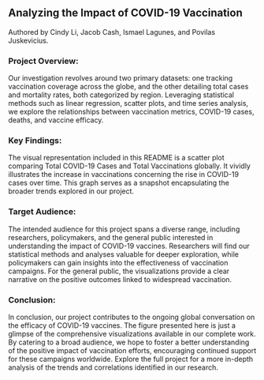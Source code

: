 ## Analyzing the Impact of COVID-19 Vaccination

Authored by Cindy Li, Jacob Cash, Ismael Lagunes, and Povilas Juskevicius.

### Project Overview:
Our investigation revolves around two primary datasets: one tracking vaccination coverage across the globe, and the other detailing total cases and mortality rates, both categorized by region. Leveraging statistical methods such as linear regression, scatter plots, and time series analysis, we explore the relationships between vaccination metrics, COVID-19 cases, deaths, and vaccine efficacy.

### Key Findings:
The visual representation included in this README is a scatter plot comparing Total COVID-19 Cases and Total Vaccinations globally. It vividly illustrates the increase in vaccinations concerning the rise in COVID-19 cases over time. This graph serves as a snapshot encapsulating the broader trends explored in our project.

### Target Audience:
The intended audience for this project spans a diverse range, including researchers, policymakers, and the general public interested in understanding the impact of COVID-19 vaccines. Researchers will find our statistical methods and analyses valuable for deeper exploration, while policymakers can gain insights into the effectiveness of vaccination campaigns. For the general public, the visualizations provide a clear narrative on the positive outcomes linked to widespread vaccination.

### Conclusion:
In conclusion, our project contributes to the ongoing global conversation on the efficacy of COVID-19 vaccines. The figure presented here is just a glimpse of the comprehensive visualizations available in our complete work. By catering to a broad audience, we hope to foster a better understanding of the positive impact of vaccination efforts, encouraging continued support for these campaigns worldwide. Explore the full project for a more in-depth analysis of the trends and correlations identified in our research.
